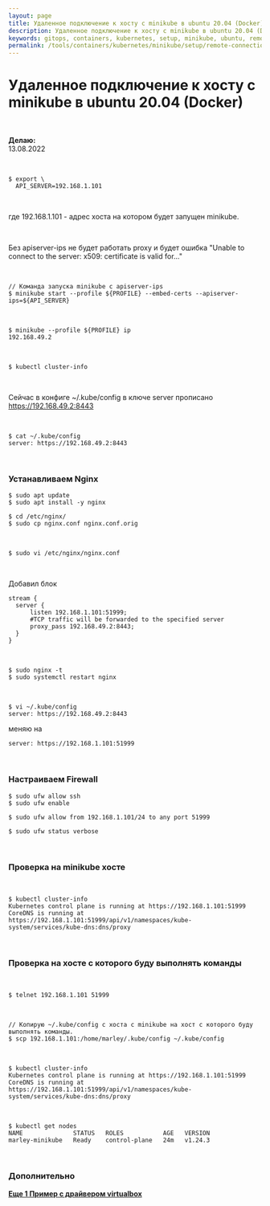 ```yaml
---
layout: page
title: Удаленное подключение к хосту с minikube в ubuntu 20.04 (Docker)
description: Удаленное подключение к хосту с minikube в ubuntu 20.04 (Docker)
keywords: gitops, containers, kubernetes, setup, minikube, ubuntu, remote
permalink: /tools/containers/kubernetes/minikube/setup/remote-connection-docker/
---
```


# Удаленное подключение к хосту с minikube в ubuntu 20.04 (Docker)

<br/>

**Делаю:**  
13.08.2022

<br/>

```
$ export \
  API_SERVER=192.168.1.101
```

<br/>

где 192.168.1.101 - адрес хоста на котором будет запущен minikube.

<br/>

Без apiserver-ips не будет работать proxy и будет ошибка "Unable to connect to the server: x509: certificate is valid for..."

<br/>

```
// Команда запуска minikube с apiserver-ips
$ minikube start --profile ${PROFILE} --embed-certs --apiserver-ips=${API_SERVER}
```

<br/>

```
$ minikube --profile ${PROFILE} ip
192.168.49.2
```

<br/>

```
$ kubectl cluster-info
```

<br/>

Сейчас в конфиге ~/.kube/config в ключе server прописано https://192.168.49.2:8443

<br/>

```
$ cat ~/.kube/config
server: https://192.168.49.2:8443
```

<br/>

### Устанавливаем Nginx

```
$ sudo apt update
$ sudo apt install -y nginx

$ cd /etc/nginx/
$ sudo cp nginx.conf nginx.conf.orig
```

<br/>

```
$ sudo vi /etc/nginx/nginx.conf
```

<br/>

Добавил блок

```
stream {
  server {
      listen 192.168.1.101:51999;
      #TCP traffic will be forwarded to the specified server
      proxy_pass 192.168.49.2:8443;
  }
}
```

<br/>

```
$ sudo nginx -t
$ sudo systemctl restart nginx
```

<br/>

```
$ vi ~/.kube/config
server: https://192.168.49.2:8443
```

меняю на

```
server: https://192.168.1.101:51999
```

<br/>

### Настраиваем Firewall

```
$ sudo ufw allow ssh
$ sudo ufw enable

$ sudo ufw allow from 192.168.1.101/24 to any port 51999

$ sudo ufw status verbose
```

<br/>

### Проверка на minikube хосте

<br/>

```
$ kubectl cluster-info
Kubernetes control plane is running at https://192.168.1.101:51999
CoreDNS is running at https://192.168.1.101:51999/api/v1/namespaces/kube-system/services/kube-dns:dns/proxy
```

<br/>

### Проверка на хосте с которого буду выполнять команды

<br/>

```
$ telnet 192.168.1.101 51999
```

<br/>

```
// Копирую ~/.kube/config с хоста с minikube на хост с которого буду выполнять команды.
$ scp 192.168.1.101:/home/marley/.kube/config ~/.kube/config
```

<br/>

```
$ kubectl cluster-info
Kubernetes control plane is running at https://192.168.1.101:51999
CoreDNS is running at https://192.168.1.101:51999/api/v1/namespaces/kube-system/services/kube-dns:dns/proxy

```

<br/>

```
$ kubectl get nodes
NAME              STATUS   ROLES           AGE   VERSION
marley-minikube   Ready    control-plane   24m   v1.24.3
```

<br/>

### Дополнительно

**[Еще 1 Пример с драйвером virtualbox](/tools/containers/kubernetes/minikube/setup/remote-connection-virtualbox/)**

